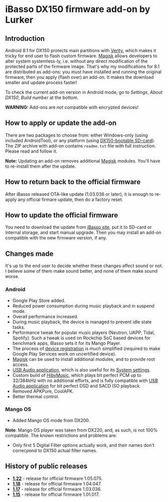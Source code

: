 # iBasso DX150 firmware add-on by Lurker

## Introduction
Android 8.1 for DX150 protects main partitions with [Verity](https://source.android.com/security/verifiedboot), which makes it tricky for end user to flash custom firmware. [Magisk](https://magiskmanager.com/) allows developers to alter system systemless-ly, i.e. without any direct modification of the protected parts of the firmware image. That's why my modifications for 8.1 are distributed as add-ons: you must have installed and running the original firmware, then you apply (flash over) an add-on. It makes the download smaller and update process faster!

To check the current add-on version in Android mode, go to _Settings_, _About DX150_, _Build number_ at the bottom.

**WARNING:** Add-ons are *not* compatible with encrypted devices!

## How to apply or update the add-on
There are two packages to choose from: either Windows-only (using included AndroidTool), or any platform (using [DX150-bootable SD-card](https://github.com/Lurker00/DX150-Firmware-Add-on/tree/master/FirmwareUpdater)). The ZIP archive with add-on contains `readme.txt` file with full instruction. Please read and follow it.

**Note:** Updating an add-on removes additional [Magisk](https://magiskmanager.com/) modules. You'll have to re-install them after the update.

## How to return back to the official firmware
After iBasso released OTA-like update (1.03.036 or later), it is enough to re-apply any official firmare update, then do a factory reset.

## How to update the official firmware
You need to download the update from [iBasso site](http://ibasso.com/down.php), put it to SD-card or Internal storage, and start manual upgrade. Then you may install an add-on compatible with the new firmware version, if any.

## Changes made
It's up to the end user to decide whether these changes affect sound or not. I believe some of them make sound better, and none of them make sound worse.

### Android
* Google Play Store added.
* Reduced power consumption during music playback and in suspend mode.
* Overall performance increased.
* During music playback, the device is managed to prevent idle state tasks.
* Performance tweak for popular music players (Neutron, UAPP, Tidal, Spotify). Such a tweak is used on Rockchip SoC based devices for benchmark apps, iBasso sets it for its Mango Player.
* The process of [device registration](https://www.google.com/android/uncertified/) is much simplified (required to make Google Play Services work on uncertified device).
* [Magisk](https://magiskmanager.com/) can be used to install additional modules, and to provide root access.
* [USB Audio application](https://github.com/Lurker00/DX200-USB-Audio-Release/blob/master/README.md), which is also useful for its [System settings](https://github.com/Lurker00/DX200-USB-Audio-Release/blob/master/README.md#system-settings).
* Custom build of [HibyMusic](https://play.google.com/store/apps/details?id=com.hiby.music), which plays bit perfect PCM up to 32/384kHz with no additional efforts, and is fully compatible with [USB Audio application](https://github.com/Lurker00/DX200-USB-Audio-Release/blob/master/README.md) for bit perfect DSD and SACD ISO playback.
* Removed APKPure, CoolAPK.
* Better thermal control.

### Mango OS
* Added Mango OS mode from DX200.

**Note**: Mango OS player was taken from DX220, and, as such, is not 100% compatible. The known restrictions and problems are:
* Only first 5 Digital Filter options actually work, and their names don't correcpond to DX150 actual filter names.

## History of public releases
* [**1.22**](https://github.com/Lurker00/DX150-Firmware-Add-on/releases/tag/v1.22) - release for official firmware 1.05.075.
* [**1.18**](https://github.com/Lurker00/DX150-Firmware-Add-on/releases/tag/v1.18) - release for official firmware 1.04.047.
* [**1.17**](https://github.com/Lurker00/DX150-Firmware-Add-on/releases/tag/v1.17) - release for official firmware 1.03.036.
* [**1.15**](https://github.com/Lurker00/DX150-Firmware-Add-on/releases/tag/v1.15) - release for official firmware 1.01.017.
